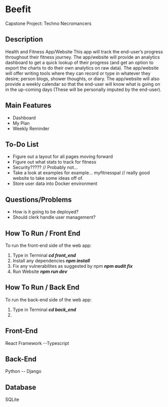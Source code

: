 # Beefit
Capstone Project: Techno Necromancers

## Description
Health and Fitness App/Website
This app will track the end-user’s progress throughout their fitness journey. The app/website will provide an analytics dashboard to get a quick lookup of their progress (and get an option to export the charts to do their own analytics on raw data). The app/website will offer writing tools where they can record or type in whatever they desire; person blogs, shower thoughts, or diary. The app/website will also provide a weekly calendar so that the end-user will know what is going on in the up-coming days (These will be personally imputed by the end-user).

## Main Features
* Dashboard
* My Plan
* Weekly Reminder

## To-Do List
* Figure out a layout for all pages moving forward
* Figure out what stats to track for fitness
* Security????? // Probably not...
* Take a look at examples for example... myfitnesspal // really good website to take some ideas off of.
* Store user data into Docker environment

## Questions/Problems
* How is it going to be deployed?
* Should clerk handle user management?

## How To Run / Front End
To run the front-end side of the web app:

1. Type in Terminal ***cd front_end***
3. Install any dependencies ***npm install***
4. Fix any vulnerabilites as suggested by npm ***npm audit fix***
5. Run Website ***npm run dev***

## How To Run / Back End
To run the back-end side of the web app:
1. Type in Terminal ***cd back_end***
2. 

## Front-End
React Framework --Typescript

## Back-End
Python -- Django

## Database
SQLite